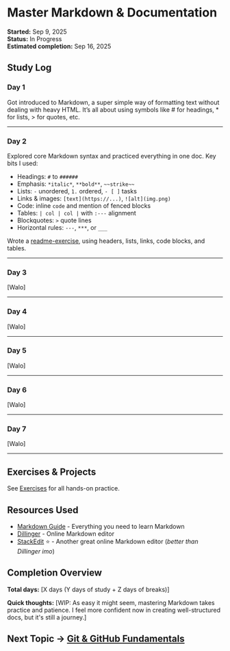 # Master Markdown & Documentation

**Started:** Sep 9, 2025  
**Status:** In Progress  
**Estimated completion:** Sep 16, 2025

## Study Log

### Day 1
Got introduced to Markdown, a super simple way of formatting text without dealing with heavy HTML. It’s all about using symbols like # for headings, * for lists, > for quotes, etc.

---

### Day 2
Explored core Markdown syntax and practiced everything in one doc. Key bits I used:
- Headings: `#` to `######`
- Emphasis: `*italic*`, `**bold**`, `~~strike~~`
- Lists: `-` unordered, `1.` ordered, `- [ ]` tasks
- Links & images: `[text](https://...)`, `![alt](img.png)`
- Code: inline ``code`` and mention of fenced blocks
- Tables: `| col | col |` with `:---` alignment
- Blockquotes: `>` quote lines
- Horizontal rules: `---`, `***`, or `___`


Wrote a [readme-exercise](exercises/01-readme-exercise.md), using headers, lists, links, code blocks, and tables.

---

### Day 3
[Walo]

---

### Day 4
[Walo]

---

### Day 5
[Walo]

---

### Day 6
[Walo]

---

### Day 7
[Walo]

---

## Exercises & Projects
See [Exercises](exercises/README.md) for all hands-on practice.

## Resources Used
- [Markdown Guide](https://www.markdownguide.org/getting-started/) - Everything you need to learn Markdown
- [Dillinger](https://dillinger.io/) - Online Markdown editor
- [StackEdit](https://stackedit.io/) ⭐ - Another great online Markdown editor (*better than Dillinger imo*)

## Completion Overview
**Total days:** [X days (Y days of study + Z days of breaks)]

**Quick thoughts:** [WIP: As easy it might seem, mastering Markdown takes practice and patience. I feel more confident now in creating well-structured docs, but it's still a journey.]

## Next Topic → [Git & GitHub Fundamentals](../next-topic/notes.md)